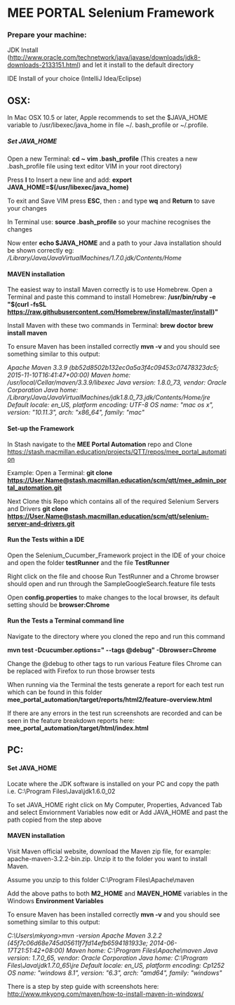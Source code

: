 # MEE PORTAL Selenium Framework

### Prepare your machine:
JDK Install (http://www.oracle.com/technetwork/java/javase/downloads/jdk8-downloads-2133151.html)
and let it install to the default directory

IDE Install of your choice (IntelliJ Idea/Eclipse)

## OSX:

In Mac OSX 10.5 or later, Apple recommends to set the $JAVA_HOME variable to 
/usr/libexec/java_home in file ~/. bash_profile or ~/.profile.

##### Set JAVA_HOME

Open a new Terminal: 
**cd ~** 
**vim .bash_profile** 
(This creates a new .bash_profile file using text editor VIM in your root directory)

Press **I** to Insert a new line and add:
**export JAVA_HOME=$(/usr/libexec/java_home)**

To exit and Save VIM press **ESC**, then **:** and type **wq** and **Return** to save your changes

In Terminal use:
**source .bash_profile**
so your machine recognises the changes

Now enter
**echo $JAVA_HOME**
and a path to your Java installation should be shown correctly eg: 
*/Library/Java/JavaVirtualMachines/1.7.0.jdk/Contents/Home*

#### MAVEN installation 

The easiest way to install Maven correctly is to use Homebrew.
Open a Terminal and paste this command to install Homebrew:
**/usr/bin/ruby -e "$(curl -fsSL https://raw.githubusercontent.com/Homebrew/install/master/install)"**

Install Maven with these two commands in Terminal:
**brew doctor**
**brew install maven**

To ensure Maven has been installed correctly 
**mvn -v** 
and you should see something similar to this output:

*Apache Maven 3.3.9 (bb52d8502b132ec0a5a3f4c09453c07478323dc5; 2015-11-10T16:41:47+00:00)
Maven home: /usr/local/Cellar/maven/3.3.9/libexec
Java version: 1.8.0_73, vendor: Oracle Corporation
Java home: /Library/Java/JavaVirtualMachines/jdk1.8.0_73.jdk/Contents/Home/jre
Default locale: en_US, platform encoding: UTF-8
OS name: "mac os x", version: "10.11.3", arch: "x86_64", family: "mac"*

#### Set-up the Framework

In Stash navigate to the **MEE Portal Automation** repo and Clone
https://stash.macmillan.education/projects/QTT/repos/mee_portal_automation

Example:
Open a Terminal: 
**git clone https://User.Name@stash.macmillan.education/scm/qtt/mee_admin_portal_automation.git** 

Next Clone this Repo which contains all of the required Selenium Servers and Drivers
**git clone https://User.Name@stash.macmillan.education/scm/qtt/selenium-server-and-drivers.git**


#### Run the Tests within a IDE 

Open the Selenium_Cucumber_Framework project in the IDE of your choice and open the folder **testRunner** and the file **TestRunner**

Right click on the file and choose Run TestRunner and a Chrome browser should open and run through the SampleGoogleSearch.feature file tests
 
Open **config.properties** to make changes to the local browser, its default setting should be **browser:Chrome**


#### Run the Tests a Terminal command line

Navigate to the directory where you cloned the repo and run this command

**mvn test -Dcucumber.options=" --tags @debug" -Dbrowser=Chrome**

Change the @debug to other tags to run various Feature files
Chrome can be replaced with Firefox to run those browser tests

When running via the Terminal the tests generate a report for each test run which can be found in this folder
**mee_portal_automation/target/reports/html2/feature-overview.html**

If there are any errors in the test run screenshots are recorded and can be seen in the feature breakdown reports here:
**mee_portal_automation/target/html/index.html**


## PC:

#### Set JAVA_HOME

Locate where the JDK software is installed on your PC and copy the path i.e.
C:\Program Files\Java\jdk1.6.0_02

To set JAVA_HOME right click on My Computer, Properties, Advanced Tab and select Enviornment Variables
now edit or Add JAVA_HOME and past the path copied from the step above

#### MAVEN installation 
Visit Maven official website, download the Maven zip file, for example:
apache-maven-3.2.2-bin.zip. Unzip it to the folder you want to install Maven.

Assume you unzip to this folder
C:\Program Files\Apache\maven

Add the above paths to both **M2_HOME** and **MAVEN_HOME** variables in the Windows **Environment Variables**

To ensure Maven has been installed correctly 
**mvn -v** 
and you should see something similar to this output:

*C:\Users\mkyong>mvn -version
Apache Maven 3.2.2 (45f7c06d68e745d05611f7fd14efb6594181933e; 2014-06-17T21:51:42+08:00)
Maven home: C:\Program Files\Apache\maven
Java version: 1.7.0_65, vendor: Oracle Corporation
Java home: C:\Program Files\Java\jdk1.7.0_65\jre
Default locale: en_US, platform encoding: Cp1252
OS name: "windows 8.1", version: "6.3", arch: "amd64", family: "windows"*

There is a step by step guide with screenshots here:
http://www.mkyong.com/maven/how-to-install-maven-in-windows/
